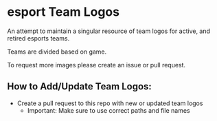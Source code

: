 # esport Team Logos

An attempt to maintain a singular resource of team logos for active, and retired esports teams.

Teams are divided based on game.

To request more images please create an issue or pull request.


## How to Add/Update Team Logos:
- Create a pull request to this repo with new or updated team logos
  - Important: Make sure to use correct paths and file names